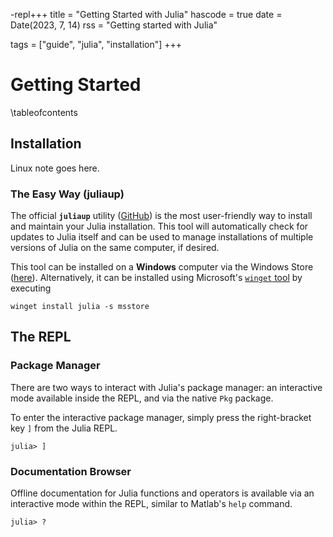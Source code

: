 -repl+++
title = "Getting Started with Julia"
hascode = true
date = Date(2023, 7, 14)
rss = "Getting started with Julia"

tags = ["guide", "julia", "installation"]
+++

# Getting Started

\tableofcontents

## Installation

Linux note goes here.

### The Easy Way (juliaup)

The official **`juliaup`** utility ([GitHub](https://github.com/JuliaLang/juliaup)) is the most user-friendly way to install and maintain your Julia installation. This tool will automatically check for updates to Julia itself and can be used to manage installations of multiple versions of Julia on the same computer, if desired.

This tool can be installed on a **Windows** computer via the Windows Store ([here](https://www.microsoft.com/store/apps/9NJNWW8PVKMN)). Alternatively, it can be installed using Microsoft's [`winget` tool](https://learn.microsoft.com/en-us/windows/package-manager/winget/) by executing
```plaintext
winget install julia -s msstore
```

## The REPL

### Package Manager

There are two ways to interact with Julia's package manager: an interactive mode available inside the REPL, and via the native `Pkg` package.

To enter the interactive package manager, simply press the right-bracket key `]` from the Julia REPL.
```julia-repl
julia> ]
```

### Documentation Browser

Offline documentation for Julia functions and operators is available via an interactive mode within the REPL, similar to Matlab's `help` command.
```julia-repl
julia> ?
```
